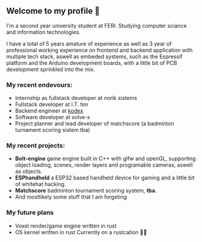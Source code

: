 ## Welcome to my profile 👋

I'm a second year university student at FERI. Studying computer sciance and information technologies.

I have a total of 5 years amature of experience as well as 3 year of professional working experience on frontend and backend application with multiple tech stack, aswell as embeded systems, such as the Espressif platform and the Arduino development boards, with a little bit of PCB development sprinkled into the mix.

### My recent endevours:

- Internship as fullstack developer at norik sistems
- Fullstack developer at I.T. tim
- Backend engineer at [kodex](https://kodex.io)
- Software developer at solve-x
- Project planner and lead developer of matchscore (a badminton turnament scoring sistem tba)

### My recent projects:

- **Bolt-engine** game engine built in C++ with glfw and openGL, supporting object loading, scenes, render layers and programable cameras, aswell as objects.
- **ESPhandheld** a ESP32 based handheld device for gaming and a little bit of whitehat hacking.
- **Matchscore** badminton tournament scoring system, **tba**.
- And mostlikely some stuff that I am forgeting

### My future plans

- Voxel render/game engine written in rust
- OS kernel written in rust
Currently on a rustcation 🦀🌴

<!--
**Tevzi2/Tevzi2** is a ✨ _special_ ✨ repository because its `README.md` (this file) appears on your GitHub profile.

Here are some ideas to get you started:

- 🔭 I’m currently working on ...
- 🌱 I’m currently learning ...
- 👯 I’m looking to collaborate on ...
- 🤔 I’m looking for help with ...
- 💬 Ask me about ...
- 📫 How to reach me: ...
- 😄 Pronouns: ...
- ⚡ Fun fact: ...
-->
